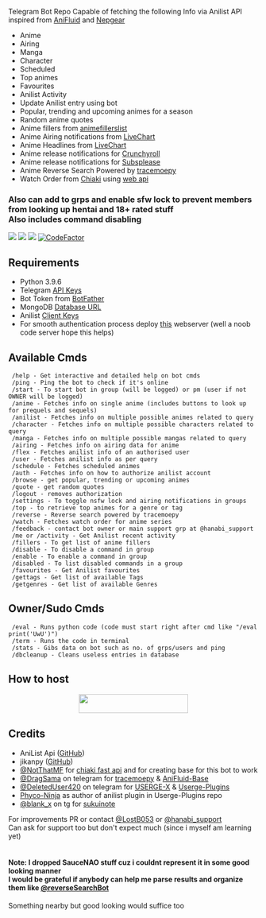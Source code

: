 Telegram Bot Repo Capable of fetching the following Info via Anilist API inspired from [AniFluid](https://t.me/anifluidbot) and [Nepgear](https://t.me/nepgearbot)
* Anime
* Airing
* Manga
* Character
* Scheduled
* Top animes
* Favourites
* Anilist Activity
* Update Anilist entry using bot
* Popular, trending and upcoming animes for a season
* Random anime quotes
* Anime fillers from [animefillerslist](https://www.animefillerlist.com)
* Anime Airing notifications from [LiveChart](https://livechart.me)
* Anime Headlines from [LiveChart](https://livechart.me)
* Anime release notifications for [Crunchyroll](https://crunchyroll.com)
* Anime release notifications for [Subsplease](https://subsplease.org)
* Anime Reverse Search Powered by [tracemoepy](https://github.com/dragsama/tracemoepy)
* Watch Order from [Chiaki](https://chiaki.site/) using [web api](https://chiaki.vercel.app)
<h3>Also can add to grps and enable sfw lock to prevent members from looking up hentai and 18+ rated stuff<br>Also includes command disabling</h3>

<img src='https://img.shields.io/github/repo-size/lostb053/anibot?style=flat-square'>  <img src='https://img.shields.io/github/license/lostb053/anibot?style=flat-square'>  <img src='https://img.shields.io/github/languages/top/lostb053/anibot?style=flat-square'>  [![CodeFactor](https://www.codefactor.io/repository/github/lostb053/anibot/badge)](https://www.codefactor.io/repository/github/lostb053/anibot)

## Requirements
* Python 3.9.6
* Telegram [API Keys](https://my.telegram.org/apps)
* Bot Token from [BotFather](https://t.me/botfather)
* MongoDB [Database URL](https://cloud.mongodb.com/)
* Anilist [Client Keys](https://anilist.co/settings/developer)
* For smooth authentication process deploy [this](https://github.com/lostb053/anilist_oauth_webserver) webserver (well a noob code server hope this helps)


## Available Cmds
```
 /help - Get interactive and detailed help on bot cmds
 /ping - Ping the bot to check if it's online
 /start - To start bot in group (will be logged) or pm (user if not OWNER will be logged)
 /anime - Fetches info on single anime (includes buttons to look up for prequels and sequels)
 /anilist - Fetches info on multiple possible animes related to query
 /character - Fetches info on multiple possible characters related to query
 /manga - Fetches info on multiple possible mangas related to query
 /airing - Fetches info on airing data for anime
 /flex - Fetches anilist info of an authorised user
 /user - Fetches anilist info as per query
 /schedule - Fetches scheduled animes
 /auth - Fetches info on how to authorize anilist account
 /browse - get popular, trending or upcoming animes
 /quote - get random quotes
 /logout - removes authorization
 /settings - To toggle nsfw lock and airing notifications in groups
 /top - to retrieve top animes for a genre or tag
 /reverse - Reverse search powered by tracemoepy
 /watch - Fetches watch order for anime series
 /feedback - contact bot owner or main support grp at @hanabi_support
 /me or /activity - Get Anilist recent activity
 /fillers - To get list of anime fillers
 /disable - To disable a command in group
 /enable - To enable a command in group
 /disabled - To list disabled commands in a group
 /favourites - Get Anilist favourites
 /gettags - Get list of available Tags
 /getgenres - Get list of available Genres
```


## Owner/Sudo Cmds
```
 /eval - Runs python code (code must start right after cmd like "/eval print('UwU')")
 /term - Runs the code in terminal
 /stats - Gibs data on bot such as no. of grps/users and ping
 /dbcleanup - Cleans useless entries in database
```


## How to host
<p align="center"><a href="https://heroku.com/deploy?template=https://github.com/lostb053/anibot"> <img src="https://img.shields.io/badge/Deploy%20To%20Heroku-blue?style=for-the-badge&logo=heroku" width="220" height="38.45"/></a></p>


## Credits
* AniList Api ([GitHub](https://github.com/AniList/ApiV2-GraphQL-Docs))
* jikanpy ([GitHub](https://github.com/abhinavk99/jikanpy))
* [@NotThatMF](https://t.me/notthatmf) for [chiaki fast api](https://chiaki.vercel.app/) and for creating base for this bot to work
* [@DragSama](https://t.me/dragsama) on telegram for [tracemoepy](https://github.com/dragsama/tracemoepy) & [AniFluid-Base](https://github.com/DragSama/AniFluid-Base)
* [@DeletedUser420](https://t.me/deleteduser420) on telegram for [USERGE-X](https://github.com/code-rgb/USERGE-X) & [Userge-Plugins](https://github.com/code-rgb/Userge-Plugins)
* [Phyco-Ninja](https://github.com/Phyco-Ninja) as author of anilist plugin in Userge-Plugins repo
* [@blank_x](https://t.me/blank_x) on tg for [sukuinote](https://gitlab.com/blank-x/sukuinote)


For improvements PR or contact [@LostB053](https://t.me/lostb053) or [@hanabi_support](https://t.me/hanabi_support)<br>
Can ask for support too but don't expect much (since i myself am learning yet)<br>
<br>
<h4>Note: I dropped SauceNAO stuff cuz i couldnt represent it in some good looking manner<br>
I would be grateful if anybody can help me parse results and organize them like <a href='https://t.me/reverseSearchBot'>@reverseSearchBot</a></h4>Something nearby but good looking would suffice too

